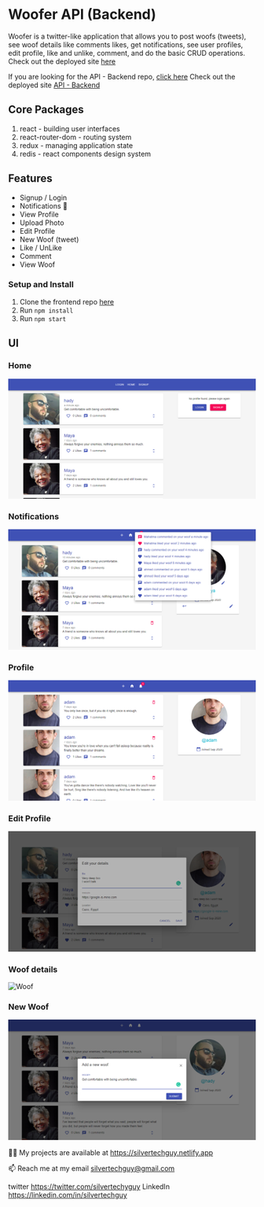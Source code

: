 # Woofer API (Backend)

Woofer is a twitter-like application that allows you to post woofs (tweets), see woof details like comments likes, get notifications, see user profiles, edit profile, like and unlike, comment, and do the basic CRUD operations.
Check out the deployed site [here](https://woofer-official.herokuapp.com)

If you are looking for the API - Backend repo, [click here](https://github.com/silvertechguy/woofer-api)
Check out the deployed site [API - Backend](https://woofer-api.herokuapp.com)


## Core Packages

1. react - building user interfaces
2. react-router-dom - routing system
3. redux - managing application state
4. redis - react components design system

## Features

- Signup / Login
- Notifications 🔔
- View Profile
- Upload Photo
- Edit Profile
- New Woof (tweet)
- Like / UnLike
- Comment
- View Woof


### Setup and Install

1. Clone the frontend repo [here](https://github.com/silvertechguy/woofer)
2. Run `npm install`
2. Run `npm start`

## UI

### Home

![Home](screenshots/home.png)

### Notifications

![Notifications](screenshots/notifications.png)

### Profile

![Profile](screenshots/profile.png)

### Edit Profile

![Edit Profile](screenshots/edit-profile.png)

### Woof details

![Woof](screenshots/view_profile.png)

### New Woof

![New Woof](screenshots/new_woof.png)



👨‍💻 My projects are available at https://silvertechguy.netlify.app

📫 Reach me at my email silvertechguy@gmail.com

twitter https://twitter.com/silvertechyguy
LinkedIn https://linkedin.com/in/silvertechguy


